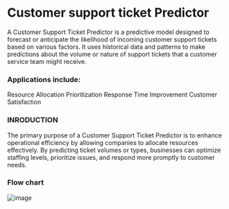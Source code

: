#  Customer support ticket Predictor

A Customer Support Ticket Predictor is a predictive model designed to forecast or anticipate the likelihood of incoming customer support tickets based on various factors. 
It uses historical data and patterns to make predictions about the volume or nature of support tickets that a customer service team might receive.

### Applications include:
Resource Allocation 
Prioritization 
Response Time Improvement 
Customer Satisfaction

###  INRODUCTION
The primary purpose of a Customer Support Ticket Predictor is to enhance operational efficiency by allowing companies to allocate resources effectively. 
By predicting ticket volumes or types, businesses can optimize staffing levels, prioritize issues, and respond more promptly to customer needs.

###  Flow chart
![image](https://github.com/user-attachments/assets/725a2297-af4a-4ef3-83e3-da0716da080e)
